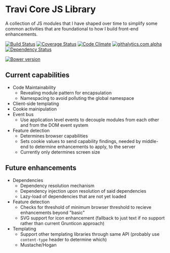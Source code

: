Travi Core JS Library
=====================

A collection of JS modules that I have shaped over time to simplify some common activities that are foundational to how I build front-end enhancements.

[![Build Status](http://img.shields.io/travis/travi/travi-core.svg?style=flat)](https://travis-ci.org/travi/travi-core)
[![Coverage Status](http://img.shields.io/coveralls/travi/travi-core.svg?style=flat)](https://coveralls.io/r/travi/travi-core?branch=master)
[![Code Climate](http://img.shields.io/codeclimate/github/travi/travi-core.svg?style=flat)](https://codeclimate.com/github/travi/travi-core)
[![githalytics.com alpha](https://cruel-carlota.pagodabox.com/dbf0f99784c157897e7978f91ebe62fe "githalytics.com")](http://githalytics.com/travi/travi-core)
[![Dependency Status](http://img.shields.io/gemnasium/travi/travi-core.svg?style=flat)](https://gemnasium.com/travi/travi-core)

[![Bower version](https://badge.fury.io/bo/travi-core.svg)](http://badge.fury.io/bo/travi-core)



## Current capabilities

 * Code Maintainability
   * Revealing module pattern for encapsulation
   * Namespacing to avoid polluting the global namespace
 * Client-side templating
 * Cookie mainipulation
 * Event bus
   * Use application level events to decouple modules from each other and from the DOM event system
 * Feature detection
   * Determines browser capabilities 
   * Sets cookie values to send capability findings, needed by middle-end to determine enhancements to apply, to the server
   * Currently only determines screen size
    
## Future enhancements

 * Dependencies
   * Dependency resolution mechanism
   * Dependency injection upon resolution of said dependencies
   * Lazy-load of dependencies that are not yet loaded
 * Feature detection
   * Checks for threshold of minimum browser threshold to recieve enhancements beyond "basic"
   * SVG support for icon enhancement (fallback to just text if no support rather than current Grunticon approach)
 * Templating
   * Support other templating libraries through same API (probably use `content-type` header to determine which)
   * Mustache/Hogan
